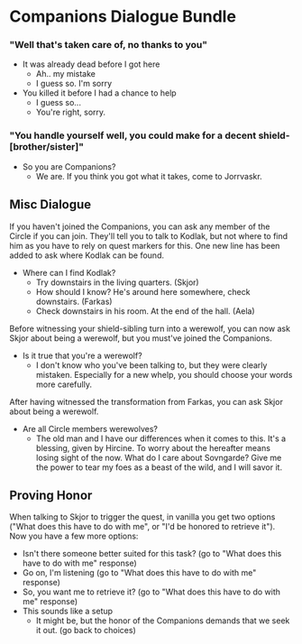 # Companions Dialogue Bundle

### "Well that's taken care of, no thanks to you"

- It was already dead before I got here
  - Ah.. my mistake
  - I guess so. I'm sorry
- You killed it before I had a chance to help
  - I guess so...
  - You're right, sorry.

### "You handle yourself well, you could make for a decent shield-[brother/sister]"

- So you are Companions?
  - We are. If you think you got what it takes, come to Jorrvaskr.


## Misc Dialogue

If you haven't joined the Companions, you can ask any member of the Circle if you can join. They'll tell you to talk to Kodlak, but not where to find him as you have to rely on quest markers for this. One new line has been added to ask where Kodlak can be found.

- Where can I find Kodlak?
  - Try downstairs in the living quarters. (Skjor)
  - How should I know? He's around here somewhere, check downstairs. (Farkas)
  - Check downstairs in his room. At the end of the hall. (Aela)

Before witnessing your shield-sibling turn into a werewolf, you can now ask Skjor about being a werewolf, but you must've joined the Companions.

- Is it true that you're a werewolf?
  - I don't know who you've been talking to, but they were clearly mistaken. Especially for a new whelp, you should choose your words more carefully.

After having witnessed the transformation from Farkas, you can ask Skjor about being a werewolf.

- Are all Circle members werewolves?
  - The old man and I have our differences when it comes to this. It's a blessing, given by Hircine. To worry about the hereafter means losing sight of the now. What do I care about Sovngarde? Give me the power to tear my foes as a beast of the wild, and I will savor it.

## Proving Honor

When talking to Skjor to trigger the quest, in vanilla you get two options ("What does this have to do with me", or "I'd be honored to retrieve it"). Now you have a few more options:

- Isn't there someone better suited for this task? (go to "What does this have to do with me" response)
- Go on, I'm listening (go to "What does this have to do with me" response)
- So, you want me to retrieve it? (go to "What does this have to do with me" response)
- This sounds like a setup
  - It might be, but the honor of the Companions demands that we seek it out. (go back to choices)


